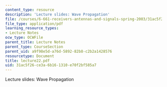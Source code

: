 ```yaml
---
content_type: resource
description: 'Lecture slides: Wave Propagation'
file: /courses/6-661-receivers-antennas-and-signals-spring-2003/31ac5f26ce3a6b161310e70f2bf585a7_lecture22.pdf
file_type: application/pdf
learning_resource_types:
- Lecture Notes
ocw_type: OCWFile
parent_title: Lecture Notes
parent_type: CourseSection
parent_uid: a9f98e5d-a76d-5892-82b8-c2b2a1428576
resourcetype: Document
title: lecture22.pdf
uid: 31ac5f26-ce3a-6b16-1310-e70f2bf585a7
---
```

Lecture slides: Wave Propagation


